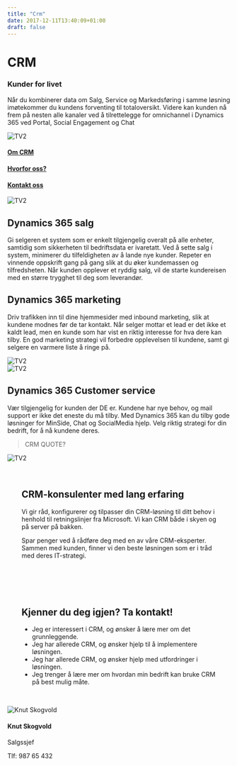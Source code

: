 ```yaml
---
title: "Crm"
date: 2017-12-11T13:40:09+01:00
draft: false
---
```

<div class="container">
    <div class="referansecase">
        <div class="row no-gutters">
            <div class="col-md-12 col-lg-6 p-4 mt-4">
                <div class="heading">
                    <h1>CRM</h1>
                </div>
                <h3>Kunder for livet</h3>
                <p>Når du kombinerer data om Salg, Service og Markedsføring i samme løsning imøtekommer du kundens forventing til totaloversikt. Videre kan kunden nå frem på nesten alle kanaler ved å tilrettelegge for omnichannel i Dynamics 365 ved Portal, Social Engagement og Chat</p>
            </div>    
            <div class="col-md-12 col-lg-6"><img class="img-fluid" src="/pointtaken/img/startup-photos.jpg" alt="TV2" /></div>
        </div>
    </div>
</div>

<div class="container-fluid bg-white mb-4">
    <div class="row content-menu text-center mx-auto">
        <div class="col-sm-12 col-md-4"><h4 class="m-0"><a href="#om">Om CRM</a></h4></div>
        <div class="col-sm-12 col-md-4"><h4 class="m-0"><a href="">Hvorfor oss?</a></h4></div>
        <div class="col-sm-12 col-md-4"><h4 class="m-0"><a href="/pointtaken/contact/">Kontakt oss</a></h4></div>
    </div>
</div>

<div class="container">
    <div class="row">
        <div class="col-md-12 content-case mt-4 mb-4">
            <div class="row no-gutters">
                <div class="col-md-12 col-lg-6"><img class="img-fluid" src="/pointtaken/img/startup-photos.jpg" alt="TV2" /></div>
                <div class="col-md-12 col-lg-6 p-4">
                    <div class="heading">
                        <h2>Dynamics 365 salg</h2>
                    </div>
                    <p>Gi selgeren et system som er enkelt tilgjengelig overalt på alle enheter, samtidig som sikkerheten til bedriftsdata er ivaretatt. Ved å sette salg i system, minimerer du tilfeldigheten av å lande nye kunder. Repeter en vinnende oppskrift gang på gang slik at du øker kundemassen og tilfredsheten. Når kunden opplever et ryddig salg, vil de starte kundereisen med en større trygghet til deg som leverandør.</p>
                    <!-- <a class="btn btn-primary btn-out" href="/kurs" role="button">Les mer om migrering</a> -->
                </div>
            </div>
        </div>
        <div class="col-md-12 content-case mt-4 mb-4">
            <div class="row no-gutters">
                <div class="col-md-12 col-lg-6 p-4">
                    <div class="heading">
                        <h2>Dynamics 365 marketing</h2>
                    </div>
                    <p>Driv trafikken inn til dine hjemmesider med inbound marketing, slik at kundene modnes før de tar kontakt. Når selger mottar et lead er det ikke et kaldt lead, men en kunde som har vist en riktig interesse for hva dere kan tilby. En god marketing strategi vil forbedre opplevelsen til kundene, samt gi selgere en varmere liste å ringe på.</p>
                    <!-- <a class="btn btn-primary btn-out" href="/kurs" role="button">Les mer om intranett</a> -->
                </div>            
                <div class="col-md-12 col-lg-6"><img class="img-fluid" src="/pointtaken/img/startup-photos.jpg" alt="TV2" /></div>
            </div>
        </div>
        <div class="col-md-12 content-case mt-4 mb-4">
            <div class="row no-gutters">
                <div class="col-md-12 col-lg-6"><img class="img-fluid" src="/pointtaken/img/startup-photos.jpg" alt="TV2" /></div>
                <div class="col-md-12 col-lg-6 p-4">
                    <div class="heading">
                        <h2>Dynamics 365 Customer service</h2>
                    </div>
                    <p>Vær tilgjengelig for kunden der DE er. Kundene har nye behov, og mail support er ikke det eneste du må tilby. Med Dynamics 365 kan du tilby gode løsninger for MinSide, Chat og SocialMedia hjelp. Velg riktig strategi for din bedrift, for å nå kundene deres.</p>
                    <!-- <a class="btn btn-primary btn-out" href="/kurs" role="button">Les mer om migrering</a> -->
                </div>
            </div>
        </div>               
    </div>
</div>

<!-- <div class="container-fluid">
    <div class="row background-blue ad-info" style="padding-top:3rem;padding-bottom:3rem">
        <div class="col-sm-12 col-lg-6">
            <img class="img-fluid" src="../img/laptop.jpg"></img>        
        </div>
        <div class="col-sm-12 col-lg-6">
            <h3 style="margin-top:0">Vi kan tilby blant annet</h3>
                <li><i class="fas fa-circle" aria-hidden="true"></i>Generell rådgivning på plattformen</li>
                <li><i class="fas fa-circle" aria-hidden="true"></i>Store og små intranett</li>
                <li><i class="fas fa-circle" aria-hidden="true"></i>Dokumenthåndtering</li>    
                <li><i class="fas fa-circle" aria-hidden="true"></i>Saksbehandling og arbeidsflyt</li>
                <li><i class="fas fa-circle" aria-hidden="true"></i>Medlems- og brukerhåndtering</li>     
                <li><i class="fas fa-circle" aria-hidden="true"></i>Samhandlingsløsninger av ulike slag</li>     
                <li><i class="fas fa-circle" aria-hidden="true"></i>Kvalitetssystemer, avvikshåndtering og HMS</li>     
                <li><i class="fas fa-circle" aria-hidden="true"></i>Opplæringsløsning</li>     
                <li><i class="fas fa-circle" aria-hidden="true"></i>Integrasjoner</li>    
            </ul>
        </div>
    </div>
</div> -->

<div class="container" id="referanse">
    <div class="row">
        <div class="col-sm-12 col-md-8 mx-auto mt-5 mb-5">
            <blockquote class="blockquote text-center">
            <p class="mb-0">CRM QUOTE?</p>
            </blockquote>
            </div>
        </div>
    </div>
</div>

<!-- <div id="om" class="container">
    <div class="row">
        <div class="col-sm-12 col-md-8 mx-auto mt-5 mb-5">
            <div class="heading text-center">
                <h2>CRM inkluderer</h2>
            </div>
            <table class="table mt-4">
            </thead>
            <tbody>
                <tr>
                <td>Mobilt salg</td>
                <td></td>
                </tr>
                <tr>
                <td>Kontoadministrasjon</td>
                <td></td>
                </tr>
                <tr>
                <td>Sosial innsikt</td>
                <td></td>
                </tr>
                <tr>
                <td>Salgssamarbeid</td>
                <td></td>
                </tr>
                <tr>
                <td>Salgsanalyse</td>
                <td></td>
                </tr>
                <tr>
                <td>Service i flere kanaler</td>
                <td></td>
                </tr>
                <tr>
                <td>Saksbehandling i bedriften</td>
                <td></td>
                </tr>        
                <tr>
                <td>Kunnskapsbase</td>
                <td></td>
                </tr>  
                <tr>
                <td>Sosial kundeservice</td>
                <td></td>
                </tr>
                <tr>
                <td>Kampanjestyring</td>
                <td></td>
                </tr>
                <tr>
                <td>Administrasjon av potensielle kunder</td>
                <td></td>
                </tr>
                <tr>
                <td>Administrasjon av markedsføringsressurser</td>
                <td></td>
                </tr>        
                <tr>
                <td>Sosial markedsføring</td>
                <td></td>
                </tr>  
                <tr>
                <td>Markedsanalyse</td>
                <td></td>
                </tr>                                                 
            </tbody>
            </table>          
            </div>
        </div>
    </div>
</div> -->

<div class="container">
    <div class="row">
        <div class="col-md-12 content-case mt-4 mb-4">
            <div class="row no-gutters">
                <div class="col-md-12 col-lg-6"><img class="img-fluid" src="/pointtaken/img/startup-photos.jpg" alt="TV2" /></div>
                <div class="col-md-12 col-lg-6" style="padding:2rem">
                    <div class="heading">
                        <h2>CRM-konsulenter med lang erfaring</h2>
                    </div>
                    <p>Vi gir råd, konfigurerer og tilpasser din CRM-løsning til ditt behov i henhold til retningslinjer fra Microsoft. Vi kan CRM både i skyen og på server på bakken.</p>
                    <p>Spar penger ved å rådføre deg med en av våre CRM-eksperter. Sammen med kunden, finner vi den beste løsningen som er i tråd med deres IT-strategi.</p>
                    <!-- <a class="btn btn-primary btn-out" href="/kurs" role="button">Les mer om migrering</a> -->
                </div>
            </div>
        </div>
        <div class="col-md-12 content-case mt-4 mb-4">
            <div class="row no-gutters">
                <div class="col-md-12 col-lg-6" style="padding:2rem">
                    <div class="heading">
                        <h2>Kjenner du deg igjen? Ta kontakt!</h2>
                    </div>
                    <ul>
                    <li>Jeg er interessert i CRM, og ønsker å lære mer om det grunnleggende.</li>
                    <li>Jeg har allerede CRM, og ønsker hjelp til å implementere løsningen.</li>
                    <li>Jeg har allerede CRM, og ønsker hjelp med utfordringer i løsningen.</li>
                    <li>Jeg trenger å lære mer om hvordan min bedrift kan bruke CRM på best mulig måte.</li>
                    </ul>
                    <!-- <a class="btn btn-primary btn-out" href="/kurs" role="button">Les mer om intranett</a> -->
                </div>            
                <div class="col-md-12 col-lg-6">
                    <div class="card personkort p-5">
                        <img class="card-img-top img-profil" src="../img/people/knut.jpg" alt="Knut Skogvold">
                        <div class="card-body">
                            <h4 class="card-title">Knut Skogvold</h4>
                            <p class="card-subtitle mb-2">Salgssjef</p>
                            <p class="card-text">Tlf: 987 65 432</p>
                        </div>
                    </div>                
                </div>
            </div>
        </div>             
    </div>
</div>

<!-- <div class="container">
    <div class="row">
        <div class="col-sm-12 col-md-8 mx-auto">
            <div class="heading text-center">
                <h2>Hvor er du nå?</h2>
            </div>
        </div>
    </div>
</div>

<div class="container">
    <div class="row">
        <div class="col-sm-12 col-md-6 col-lg-3">
            <div class="card">
                <div class="card-body">
                    <h4 class="card-title">Jeg ønsker å lære mer om SharePoint</h4>
                    <p class="card-text">Jeg er interessert i SharePoint, og ønsker å lære mer om det grunnleggende.</p>
                    <a href="#" class="btn btn-primary">Klikk her</a>
                </div>
            </div>
        </div>
        <div class="col-sm-12 col-md-6 col-lg-3">
            <div class="card">
                <div class="card-body">
                    <h4 class="card-title">Jeg ønsker å implementere SharePoint</h4>
                    <p class="card-text">Jeg har allerede SharePoint, og ønsker hjelp til å implementere løsningen.</p>
                    <a href="#" class="btn btn-primary">Klikk her</a>
                </div>
            </div>
        </div>
        <div class="col-sm-12 col-md-6 col-lg-3">
            <div class="card">
                <div class="card-body">
                    <h4 class="card-title">Jeg trenger hjelp med SharePoint</h4>
                    <p class="card-text">Jeg har allerede SharePoint, og ønsker hjelp med utfordringer i løsningen.</p>
                    <a href="#" class="btn btn-primary">Klikk her</a>
                </div>
            </div>
        </div>
        <div class="col-sm-12 col-md-6 col-lg-3">
            <div class="card">
                <div class="card-body">
                    <h4 class="card-title">Jeg trenger kurs i SharePoint</h4>
                    <p class="card-text">Jeg trenger å lære mer om hvordan bruker SharePoint på best mulig måte.</p>
                    <a href="#" class="btn btn-primary">Klikk her</a>
                </div>
            </div>
        </div>               
    </div>
</div> -->

<!-- <div class="container-fluid">
    <div class="row background-yellow" style="padding-top:3rem;padding-bottom:3rem">
        <div class="col-12">
            <img class="img-fluid" src="../img/office_meeting.jpg"></img>        
        </div>
        <div class="col-12">
            <h3>Gode råd trenger ikke være dyre</h3>
        </div>
        <div class="col-12">
            <p class="lead">Vi gir råd, konfigurerer og evt. tilpasser din SharePoint-løsning til ditt behov i henhold til retningslinjer fra Microsoft. Med Office 365 som et alternativ bør man som et minimum utvikle løsninger som er kompatible med fremtidens tjenester. Spar penger ved å rådføre deg med en av våre eksperter. Sammen med kunden, finner vi den beste løsningen som er i tråd med deres IT strategi.</p>
        </div>
    <a class="btn btn-primary" href="#" role="button">Fortell meg mer!</a>    
        </div>     
    </div>
</div> -->
